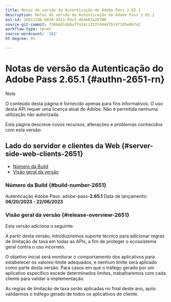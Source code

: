 ```yaml
---
title: Notas de versão da Autenticação do Adobe Pass 2.65.1
description: Notas de versão da Autenticação do Adobe Pass 2.65.1
exl-id: 28d112db-b038-4d11-93c5-d6ab67a29700
source-git-commit: f30b6814b8a77424c13337d44d7b247105e0bfe2
workflow-type: tm+mt
source-wordcount: '182'
ht-degree: 0%

---
```


# Notas de versão da Autenticação do Adobe Pass 2.65.1 {#authn-2651-rn}

>[!NOTE]
>
>O conteúdo desta página é fornecido apenas para fins informativos. O uso desta API requer uma licença atual do Adobe. Não é permitida nenhuma utilização não autorizada.

Esta página descreve novos recursos, alterações e problemas conhecidos com esta versão:

## Lado do servidor e clientes da Web {#server-side-web-clients-2651}

* [Número da Build](#build-number-2651)
* [Visão geral da versão](#release-overview-2651)

### Número da Build {#build-number-2651}

Autenticação Adobe Pass: adobe-pass-**2.65.1**
Data de lançamento: **06/20/2023 - 22/06/2023**

### Visão geral da versão {#release-overview-2651}

Esta versão adiciona o seguinte:

A partir desta versão, introduziremos suporte técnico para adicionar regras de limitação de taxa em todas as APIs, a fim de proteger o ecossistema geral contra o uso incorreto.

O objetivo inicial será monitorar o comportamento dos aplicativos para estabelecer os valores-limite adequados, e nenhum limite será aplicado como parte desta versão. Para casos em que o tráfego gerado por um aplicativo específico excede determinados limites, trabalharemos com cada cliente para validar a implementação.

As regras de limitação de taxa serão aplicadas no final deste ano, após validarmos o tráfego gerado de todos os aplicativos do cliente.
